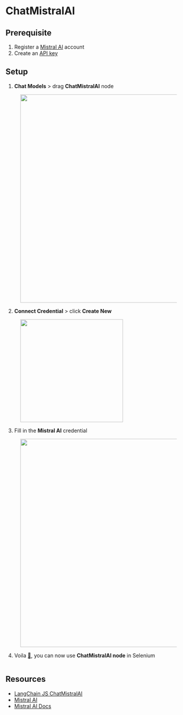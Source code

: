 # ChatMistralAI

## Prerequisite

1. Register a [Mistral AI](https://mistral.ai/) account
2. Create an [API key](https://console.mistral.ai/user/api-keys/)

## Setup

1. **Chat Models** > drag **ChatMistralAI** node

<figure><img src="../../../.gitbook/assets/mistral_ai/1.png" alt="" width="563"><figcaption></figcaption></figure>

2. **Connect Credential** > click **Create New**

<figure><img src="../../../.gitbook/assets/mistral_ai/2.png" alt="" width="278"><figcaption></figcaption></figure>

3. Fill in the **Mistral AI** credential

<figure><img src="../../../.gitbook/assets/mistral_ai/3.png" alt="" width="563"><figcaption></figcaption></figure>

4. Voila [🎉](https://emojipedia.org/party-popper/), you can now use **ChatMistralAI node** in Selenium

<figure><img src="../../../.gitbook/assets/mistral_ai/4.png" alt=""><figcaption></figcaption></figure>

## Resources

* [LangChain JS ChatMistralAI](https://js.langchain.com/docs/integrations/chat/mistral)
* [Mistral AI](https://mistral.ai/)
* [Mistral AI Docs](https://docs.mistral.ai/)